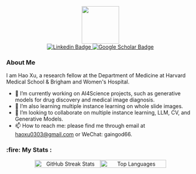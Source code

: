 <div id="header" align="center">
  <img src="https://media.giphy.com/media/M9gbBd9nbDrOTu1Mqx/giphy.gif" width="100"/>
</div>

<div id="badges" align="center">
  <a href="https://www.linkedin.com/in/hao-xu-62bb11169/" target="_blank">
    <img src="https://img.shields.io/badge/LinkedIn-blue?style=for-the-badge&logo=linkedin&logoColor=white" alt="Linkedin Badge"/>
  </a>
  <a href="https://scholar.google.com/citations?user=tcYaFAcAAAAJ&hl=en" target="_blank">
    <img src="https://img.shields.io/badge/Google%20Scholar-red?style=for-the-badge&logo=google-scholar&logoColor=white" alt="Google Scholar Badge"/>
  </a>
</div>

<div id="profile" align="center">
  <img src="https://komarev.com/ghpvc/?username=GainGod-Xu&style=flat-square&color=blue" alt=""
</div>

<div align="left">
  <h3>About Me</h3>
  <p>
    I am Hao Xu, a research fellow at the Department of Medicine at Harvard Medical School & Brigham and Women's Hospital.
  </p>
  <ul>
    <li>🔭 I’m currently working on AI4Science projects, such as generative models for drug discovery and medical image diagnosis.</li>
    <li>🌱 I’m also learning multiple instance learning on whole slide images.</li>
    <li>👯 I’m looking to collaborate on multiple instance learning, LLM, CV, and Generative Models.</li>
    <li>📫 How to reach me: please find me through email at <a href="mailto:haoxu0303@gmail.com">haoxu0303@gmail.com</a> or WeChat: gaingod66.</li>
  </ul>
  <h3>:fire: My Stats :</h3>
  <div id="stats" align="center" style="display: flex; justify-content: center;">
  <div style="flex: 0 0 35%;">
    <img src="https://github-readme-streak-stats.herokuapp.com/?user=GainGod-Xu" alt="GitHub Streak Stats" style="width: 100%;"/>
  </div>
  <div style="flex: 0 0 35%;">
    <a href="https://github.com/GainGod-Xu">
      <img src="https://github-readme-stats.vercel.app/api/top-langs/?username=GainGod-Xu&layout=compact&theme=vision-friendly-dark" alt="Top Languages" style="width: 100%;"/>
    </a>
  </div>
</div>

  </div>

  
</div>



